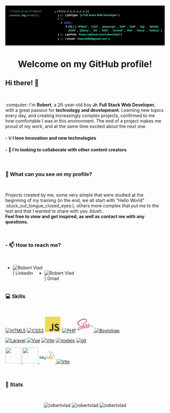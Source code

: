<p align="center">
	<img src="./img/copertina_linkedin.png">
</p>

<h1 align="center">Welcome on my GitHub profile!</h1>

<h2>Hi there! 👋</h2>

<br/>

<p>:computer: I'm <strong>Robert</strong>, a 26-year-old boy <strong>Jr. Full Stack Web Developer</strong>, with a great passion for <strong>technology and development</strong>. Learning new topics every day, and creating increasingly complex projects, confirmed to me how comfortable I was in this environment. The end of a project makes me proud of my work, and at the same time excited about the next one.</p>

<h4>- 💡 I love innovation and new technologies</h4>
<h4>- 🤝 I’m looking to collaborate with other content creators</h4>

<br />

<h3>🔭 What can you see on my profile?</h3>

<br/>

<p>Projects created by me, some very simple that were studied at the beginning of my training (in the end, we all start with "Hello World" :stuck_out_tongue_closed_eyes:), others more complex that put me to the test and that I wanted to share with you :blush:. 
<br />
<strong>Feel free to view and get inspired, as well as contact me with any questions.</strong></p>

<br/>

<h3>- 📫 How to reach me?</h3>

<br/>

- [<img align="left" alt="Robert Vlad | Linkedin" width="100px" src="https://img.shields.io/badge/LinkedIn-0077B5?style=for-the-badge&logo=linkedin&logoColor=white" />][linkedin]
- [<img align="left" alt="Robert Vlad | Gmail" width="100px" src="https://img.shields.io/badge/Gmail-D14836?style=for-the-badge&logo=gmail&logoColor=white" />][gmail]	

[linkedin]: https://www.linkedin.com/in/vlad-robert/
[gmail]: https://mail.google.com/mail/?view=cm&source=mailto&to=vladrob96@gmail.com

<br/>

<h3>💻 Skills</h3>

<br/>

<p>
	<a href="https://developer.mozilla.org/en-US/docs/Glossary/HTML5" target="_blank" rel="noreferrer"><img src="https://raw.githubusercontent.com/danielcranney/readme-generator/main/public/icons/skills/html5-colored.svg" width="50" height="50" alt="HTML5" /></a>
	<a href="https://www.w3.org/TR/CSS/#css" target="_blank" rel="noreferrer"><img src="https://raw.githubusercontent.com/danielcranney/readme-generator/main/public/icons/skills/css3-colored.svg" width="50" height="50" alt="CSS3" /></a>
	<a href="https://developer.mozilla.org/en-US/docs/Web/JavaScript" > <img src="https://raw.githubusercontent.com/devicons/devicon/master/icons/javascript/javascript-original.svg" alt="javascript" width="50" height="50"/></a>
	<a href="https://www.php.net/" target="_blank" rel="noreferrer"><img src="https://raw.githubusercontent.com/danielcranney/readme-generator/main/public/icons/skills/php-colored.svg" width="50" height="50" alt="PHP" /></a>
	<a href="https://sass-lang.com" > <img src="https://raw.githubusercontent.com/devicons/devicon/master/icons/sass/sass-original.svg" alt="sass" width="50" height="50"/> </a>
	<a href="https://getbootstrap.com/" target="_blank" rel="noreferrer"><img src="https://raw.githubusercontent.com/danielcranney/readme-generator/main/public/icons/skills/bootstrap-colored.svg" width="50" height="50" alt="Bootstrap" /></a>
</p>

<p>
	<a href="https://laravel.com/" target="_blank" rel="noreferrer"><img src="https://raw.githubusercontent.com/danielcranney/readme-generator/main/public/icons/skills/laravel-colored.svg" width="50" height="50" alt="Laravel" /></a>
	<a href="https://vuejs.org/" target="_blank" rel="noreferrer"><img src="https://raw.githubusercontent.com/danielcranney/readme-generator/main/public/icons/skills/vuejs-colored.svg" width="50" height="50" alt="Vue" /></a>
	<a href="https://vitejs.dev/" target="_blank" rel="noreferrer"><img src="https://raw.githubusercontent.com/danielcranney/readme-generator/main/public/icons/skills/vite-colored.svg" width="50" height="50" alt="Vite" /></a>
	<a href="https://nodejs.org" > <img src="https://www.vectorlogo.zone/logos/nodejs/nodejs-icon.svg" alt="nodejs" width="50" height="50"/></a>
	<a href="https://git-scm.com/" > <img src="https://www.vectorlogo.zone/logos/git-scm/git-scm-icon.svg" alt="git" width="50" height="50"/></a>
</p>

<p>
	<a href="https://code.visualstudio.com/" > <img src="https://www.vectorlogo.zone/logos/atom_io/atom_io-icon.svg" width="50" height="50"/> </a> 
	<a href="https://code.visualstudio.com/" > <img src="https://i.ibb.co/vBw3R3Q/Visual-Studio-Code.png" width="50" height="50"/> </a> 
	<a href="https://www.mysql.com/" target="_blank" rel="noreferrer"> <img src="https://raw.githubusercontent.com/devicons/devicon/master/icons/mysql/mysql-original-wordmark.svg" alt="mysql" width="50" height="50"/> </a>
	<a href="https://www.phpmyadmin.net/" target="_blank" rel="noreferrer"><img src="https://www.vectorlogo.zone/logos/phpmyadmin/phpmyadmin-ar21.svg" width="50" height="50" alt="Vite" /></a>
</p>




<br/>

<h3>📝 Stats</h3>

<br/>

<p align="center">
    <img src="https://github-readme-stats.vercel.app/api/top-langs?username=robertvlad&show_icons=true&locale=en&layout=compact" width="250" alt="robertvlad" />
    <img src="https://github-readme-stats.vercel.app/api?username=robertvlad&show_icons=true&locale=en" width="360" alt="robertvlad" />
    <img src="https://github-readme-streak-stats.herokuapp.com/?user=robertvlad&" width="350" alt="robertvlad"/>
</p>

<!--
**robertvlad/robertvlad** is a ✨ _special_ ✨ repository because its `README.md` (this file) appears on your GitHub profile.

Here are some ideas to get you started:

- 🔭 I’m currently working on ...
- 🌱 I’m currently learning ...
- 👯 I’m looking to collaborate on ...
- 🤔 I’m looking for help with ...
- 💬 Ask me about ...
- 📫 How to reach me: ...
- 😄 Pronouns: ...
- ⚡ Fun fact: ...
-->
